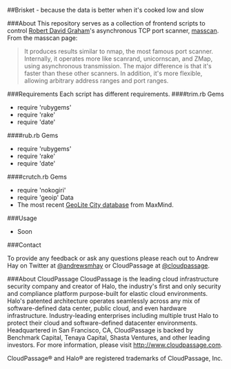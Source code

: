 ##Brisket - because the data is better when it's cooked low and slow

###About
This repository serves as a collection of frontend scripts to control <a href="https://github.com/robertdavidgraham" target="new">Robert David Graham</a>'s asynchronous TCP port scanner, <a href="https://github.com/robertdavidgraham/masscan" target="new">masscan</a>. From the masscan page:

> It produces results similar to nmap, the most famous port scanner. Internally, it operates 
> more like scanrand, unicornscan, and ZMap, using asynchronous transmission. The major 
> difference is that it's faster than these other scanners. In addition, it's more flexible, 
> allowing arbitrary address ranges and port ranges.

###Requirements
Each script has different requirements.
####trim.rb
Gems
* require 'rubygems'
* require 'rake'
* require 'date'

####rub.rb
Gems
* require 'rubygems'
* require 'rake'
* require 'date'

####crutch.rb
Gems
* require 'nokogiri'
* require 'geoip'
Data
* The most recent <a href="http://geolite.maxmind.com/download/geoip/database/GeoLiteCity.dat.gz" target="new">GeoLite City database</a> from MaxMind.

###Usage
* Soon

###Contact

To provide any feedback or ask any questions please reach out to Andrew Hay on Twitter at <a href="http://twitter.com/andrewsmhay" target="new">@andrewsmhay</a> or CloudPassage at <a href="http://twitter.com/cloudpassage" target="new">@cloudpassage</a>.

###About CloudPassage
CloudPassage is the leading cloud infrastructure security company and creator of Halo, the industry's first and only security and compliance platform purpose-built for elastic cloud environments. Halo's patented architecture operates seamlessly across any mix of software-defined data center, public cloud, and even hardware infrastructure. Industry-leading enterprises including multiple trust Halo to protect their cloud and software-defined datacenter environments. Headquartered in San Francisco, CA, CloudPassage is backed by Benchmark Capital, Tenaya Capital, Shasta Ventures, and other leading investors. For more information, please visit <a href="http://www.cloudpassage.com" target="new">http://www.cloudpassage.com</a>.

CloudPassage® and Halo® are registered trademarks of CloudPassage, Inc.